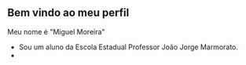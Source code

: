 ## Bem vindo ao meu perfil 

Meu nome é "Miguel Moreira"

* Sou um aluno da Escola Estadual Professor João Jorge Marmorato.
* 

<!--
**Miguelito2008/Miguelito2008** is a  _special_ ✨ repository because its `README.md` (this file) appears on your GitHub profile.

Here are some ideas to get you started:

- 🔭 I’m currently working on ...
- 🌱 I’m currently learning ...
- 👯 I’m looking to collaborate on ...
- 🤔 I’m looking for help with ...
- 💬 Ask me about ...
- 📫 How to reach me: ...
- 😄 Pronouns: ...
- ⚡ Fun fact: ...
-->
